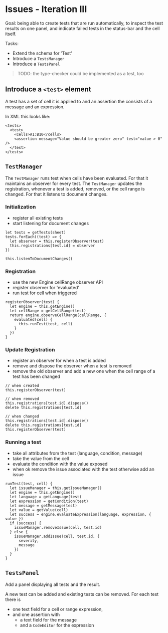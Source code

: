# Issues - Iteration III

Goal: being able to create tests that are run automatically, to inspect the test results on one panel, and indicate failed tests in the status-bar and the cell itself.

Tasks:
- Extend the schema for 'Test'
- Introduce a `TestsManager`
- Introduce a `TestsPanel`

> TODO: the type-checker could be implemented as a test, too

## Introduce a `<test>` element

A test has a set of cell it is applied to and an assertion the consists of a message and an expression.

In XML this looks like:

```
<tests>
  <test>
    <cells>A1:B10</cells>
    <assertion message="Value should be greater zero" test="value > 0" />
  </test>
</tests>
```

## `TestManager`

The `TestManager` runs test when cells have been evaluated. For that it maintains an observer for every test.
The `TestManager` updates the registration, whenever a test is added, removed, or the cell range is changed. For that it listens to document changes.


### Initialization

- register all existing tests
- start listening for document changes

```
let tests = getTests(sheet)
tests.forEach((test) => {
  let observer = this.registerObserver(test)
  this.registrations[test.id] = observer
})

this.listenToDocumentChanges()
```

### Registration

- use the new Engine cellRange observer API
- register observer for 'evaluated'
- run test for cell when triggered

```
registerObserver(test) {
  let engine = this.getEngine()
  let cellRange = getCellRange(test)
  return engine.observeCellRange(cellRange, {
    evaluated(cell) {
      this.runTest(test, cell)
    }
  })
}
```

### Update Registration

- register an observer for when a test is added
- remove and dispose the observer when a test is removed
- remove the old observer and add a new one when the cell range of a test has been changed

```
// when created
this.registerObserver(test)

// when removed
this.registrations[test.id].dispose()
delete this.registrations[test.id]

// when changed
this.registrations[test.id].dispose()
delete this.registrations[test.id]
this.registerObserver(test)
```

### Running a test

- take all attributes from the test (language, condition, message)
- take the value from the cell
- evaluate the condition with the value exposed
- when ok remove the issue associated with the test
  otherwise add an issue

```
runTest(test, cell) {
  let issueManager = this.getIssueManager()
  let engine = this.getEngine()
  let language = getLanguage(test)
  let expression = getCondition(test)
  let message = getMessage(test)
  let value = getValue(cell)
  let success = engine.evaluateExpression(language, expression, { value })
  if (success) {
    issueManager.removeIssue(cell, test.id)
  } else {
    issueManager.addIssue(cell, test.id, {
      severity,
      message
    })
  }
}
```

## `TestsPanel`

Add a panel displaying all tests and the result.

A new test can be added and existing tests can be removed.
For each test there is
- one text field for a cell or range expression,
- and one assertion with
  - a text field for the message
  - and a `CodeEditor` for the expression
